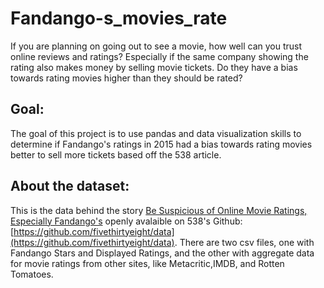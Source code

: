 # Fandango-s_movies_rate


If you are planning on going out to see a movie, how well can you trust online reviews and ratings? Especially if the same company showing the rating also makes money by selling movie tickets. Do they have a bias towards rating movies higher than they should be rated?
## Goal:
The goal of this project is to use pandas and data visualization skills to determine if Fandango's ratings in 2015 had a bias towards rating movies better to sell more tickets based off the 538 article.
## About the dataset:
This is the data behind the story [Be Suspicious of Online Movie Ratings, Especially Fandango's](https://fivethirtyeight.com/features/fandango-movies-ratings/) openly avalaible on 538's Github:[https://github.com/fivethirtyeight/data](https://github.com/fivethirtyeight/data). There are two csv files, one with Fandango Stars and Displayed Ratings, and the other with aggregate data for movie ratings from other sites, like Metacritic,IMDB, and Rotten Tomatoes.
